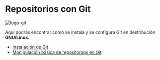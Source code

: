 # Repositorios con Git

![logo-git](https://github.com/Regnierd/Git/blob/main/Instalaci%C3%B3nGit/img/image.axd.png)

Aquí podrás encontrar como se instala y se configura Git en destribución <b>GNU/Linux</b>.

- <a href="https://github.com/Regnierd/Git/tree/main/Instalaci%C3%B3nGit">Instalación de Git</a>
- <a href="">Manipulación básica de repositorops en Git</a>